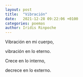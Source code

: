 ```yaml
---
layout: post
title:  "Vibración"
date:   2021-12-28 09:22:06 +0100
categories: poemas
author: Iridis Rinpoche
---
```


Vibración en mi cuerpo,

vibración en lo eterno.

Crece en lo interno,

decrece en lo externo.



